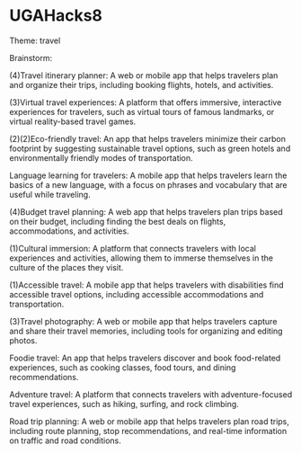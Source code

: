 # UGAHacks8

Theme: travel

Brainstorm:

(4)Travel itinerary planner: A web or mobile app that helps travelers plan and organize their trips, including booking flights, hotels, and activities.

(3)Virtual travel experiences: A platform that offers immersive, interactive experiences for travelers, such as virtual tours of famous landmarks, or virtual reality-based travel games.

(2)(2)Eco-friendly travel: An app that helps travelers minimize their carbon footprint by suggesting sustainable travel options, such as green hotels and environmentally friendly modes of transportation.

Language learning for travelers: A mobile app that helps travelers learn the basics of a new language, with a focus on phrases and vocabulary that are useful while traveling.

(4)Budget travel planning: A web app that helps travelers plan trips based on their budget, including finding the best deals on flights, accommodations, and activities.

(1)Cultural immersion: A platform that connects travelers with local experiences and activities, allowing them to immerse themselves in the culture of the places they visit.

(1)Accessible travel: A mobile app that helps travelers with disabilities find accessible travel options, including accessible accommodations and transportation.

(3)Travel photography: A web or mobile app that helps travelers capture and share their travel memories, including tools for organizing and editing photos.

Foodie travel: An app that helps travelers discover and book food-related experiences, such as cooking classes, food tours, and dining recommendations.

Adventure travel: A platform that connects travelers with adventure-focused travel experiences, such as hiking, surfing, and rock climbing.

Road trip planning: A web or mobile app that helps travelers plan road trips, including route planning, stop recommendations, and real-time information on traffic and road conditions.
